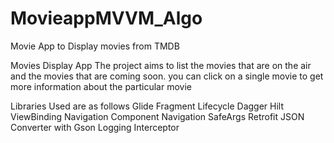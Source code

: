 # MovieappMVVM_Algo
Movie App to Display movies from TMDB

Movies Display App
The project aims to list the movies that are on the air and the movies that are coming soon. you can click on a single movie to get more information about the 
particular movie

Libraries Used are as follows
Glide
Fragment Lifecycle
Dagger Hilt
ViewBinding
Navigation Component
Navigation SafeArgs
Retrofit
JSON Converter with Gson
Logging Interceptor
